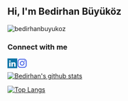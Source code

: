 <h2 align="left">Hi, I'm Bedirhan Büyüköz </h2>
<p align="left"> <img src="https://komarev.com/ghpvc/?username=bedirhanbuyukoz&label=Profile%20views&color=0e75b6&style=flat" alt="bedirhanbuyukoz" /> </p>

<!--
<a href="https://www.linkedin.com/in/bedirhan-büyüköz-8857b3192/" target="blank"><img align="left" src="icons/linkedin.svg" alt="bedirhanbüyüköz" width="22px" /></a>
-->

### Connect with me


<a href="https://www.linkedin.com/in/bedirhan-büyüköz-8857b3192" target="blank"><img align="left" src="icons/linkedin.svg" alt="xtenzq" width="22px" /></a>
<a href="https://instagram.com/bedirhabuyukoz" target="blank"><img align="left" src="icons/instagram.svg" alt="xtenzq" width="22px" /></a>

<br />



<!--
 ![HitCount](https://views.whatilearened.today/views/github/bedirhanbuyukoz/creative-profile-readme.svg)
-->

<!--
**bedirhanbuyukoz/bedirhanbuyukoz** is a ✨ _special_ ✨ repository because its `README.md` (this file) appears on your GitHub profile.

Here are some ideas to get you started:

- 🔭 I’m currently working on ...
- 🌱 I’m currently learning ...
- 👯 I’m looking to collaborate on ...
- 🤔 I’m looking for help with ...
- 💬 Ask me about ...
- 📫 How to reach me: ...
- 😄 Pronouns: ...
- ⚡ Fun fact: ...
-->
<!--
<img align="left" src="icons/c-sharp-solid.svg" />
<img align="left" src="icons/dot-net.svg" />
<img align="left" src="icons/java.svg" />
<img align="left" src="icons/kotlin.svg" />
<img align="left" src="icons/gwt.svg" />
<img align="left" src="icons/tensorflow.svg" />
<img align="left" src="icons/matlab.svg" />
<img align="left" src="icons/opencv.svg" />
<img align="left" src="icons/react.svg" />
<img align="left" src="icons/bulma.svg" />
<img align="left" src="icons/bootstrap.svg" />
<img align="left" src="icons/typescript.svg" />
<br />
<br />
<br />
-->






[![Bedirhan's github stats](https://github-readme-stats.vercel.app/api?username=bedirhanbuyukoz&theme=dark&show_icons=true)](https://github.com/bedirhanbuyukoz/github-readme-stats) 

[![Top Langs](https://github-readme-stats.vercel.app/api/top-langs/?username=bedirhanbuyukoz&theme=dark&show_icons=true=javascript,html)](https://github.com/bedirhanbuyukoz/github-readme-stats)


